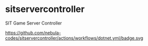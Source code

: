 # sitservercontroller
SIT Game Server Controller

https://github.com/nebula-codes/sitservercontroller/actions/workflows/dotnet.yml/badge.svg
